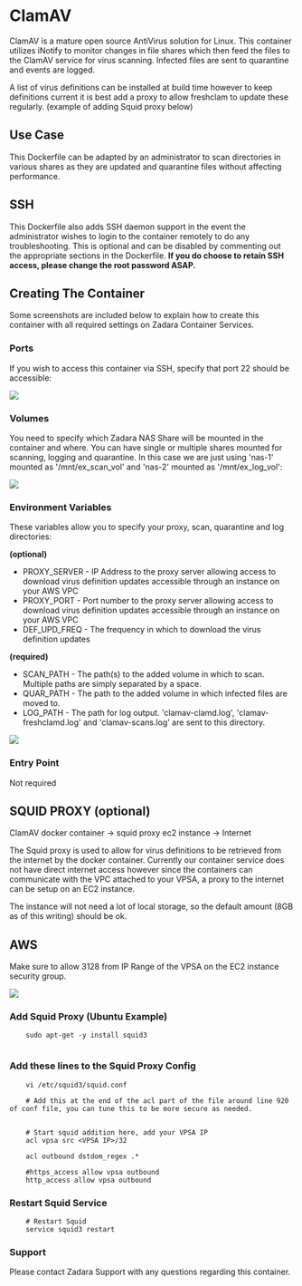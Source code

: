 # ClamAV

ClamAV is a mature open source AntiVirus solution for Linux.  This container utilizes iNotify to monitor changes in file shares which then feed the files to the ClamAV service for virus scanning.  Infected files are sent to quarantine and events are logged.  

A list of virus definitions can be installed at build time however to keep definitions current it is best add a proxy to allow freshclam to update these regularly.  (example of adding Squid proxy below)


## Use Case

This Dockerfile can be adapted by an administrator to scan directories in various shares as they are updated and quarantine files without affecting performance.


## SSH

This Dockerfile also adds SSH daemon support in the event the administrator wishes to login to the container remotely to do any troubleshooting.  This is optional and can be disabled by commenting out the appropriate sections in the Dockerfile.  **If you do choose to retain SSH access, please change the root password ASAP.**



## Creating The Container

Some screenshots are included below to explain how to create this container with all required settings on Zadara Container Services.

### Ports

If you wish to access this container via SSH, specify that port 22 should be accessible:

![](https://raw.githubusercontent.com/zadarastorage/dockerfiles/master/ClamAV/screenshots/add_port.png)

### Volumes

You need to specify which Zadara NAS Share will be mounted in the container and where.  You can have single or multiple shares mounted for scanning, logging and quarantine.  In this case we are just using 'nas-1' mounted as '/mnt/ex_scan_vol' and 'nas-2' mounted as '/mnt/ex_log_vol':

![](https://raw.githubusercontent.com/zadarastorage/dockerfiles/master/ClamAV/screenshots/add_vol.png)

### Environment Variables

These variables allow you to specify your proxy, scan, quarantine and log directories: 


**(optional)**
 - PROXY_SERVER - IP Address to the proxy server allowing access to download virus definition updates accessible through an instance on your AWS VPC
 - PROXY_PORT - Port number to the proxy server allowing access to download virus definition updates accessible through an instance on your AWS VPC
 - DEF_UPD_FREQ - The frequency in which to download the virus definition updates

**(required)**
 - SCAN_PATH - The path(s) to the added volume in which to scan.  Multiple paths are simply separated by a space.
 - QUAR_PATH - The path to the added volume in which infected files are moved to.
 - LOG_PATH - The path for log output.  'clamav-clamd.log', 'clamav-freshclamd.log' and 'clamav-scans.log' are sent to this directory.

![](https://raw.githubusercontent.com/zadarastorage/dockerfiles/master/ClamAV/screenshots/add_env_variables.png)

### Entry Point

Not required

## SQUID PROXY (optional)

ClamAV docker container -> squid proxy ec2 instance -> Internet

The Squid proxy is used to allow for virus definitions to be retrieved from the internet by the docker container.  Currently our container service does not have direct internet access however since the containers can communicate with the VPC attached to your VPSA, a proxy to the internet can be setup on an EC2 instance. 


The instance will not need a lot of local storage, so the default amount (8GB as of this writing) should be ok.

## AWS
Make sure to allow 3128 from IP Range of the VPSA on the EC2 instance security group.
	
![](https://raw.githubusercontent.com/zadarastorage/dockerfiles/master/ClamAV/screenshots/aws_sec_group.png)	

### Add Squid Proxy (Ubuntu Example)
```
	sudo apt-get -y install squid3
	
```


### Add these lines to the Squid Proxy Config
```
	vi /etc/squid3/squid.conf

```

```
	# Add this at the end of the acl part of the file around line 920 of conf file, you can tune this to be more secure as needed.


	# Start squid addition here, add your VPSA IP
	acl vpsa src <VPSA IP>/32

	acl outbound dstdom_regex .*

	#https_access allow vpsa outbound
	http_access allow vpsa outbound
```


### Restart Squid Service

```
	# Restart Squid
	service squid3 restart
```




### Support

Please contact Zadara Support with any questions regarding this container.
